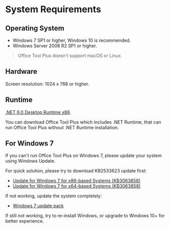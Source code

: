 # System Requirements

## Operating System

- Windows 7 SP1 or higher, Windows 10 is recommended.
- Windows Server 2008 R2 SP1 or higher.

> Office Tool Plus doesn't support macOS or Linux.

## Hardware

Screen resolution: 1024 x 768 or higher.

## Runtime

[.NET 6.0 Desktop Runtime x86](https://aka.ms/dotnet/6.0/windowsdesktop-runtime-win-x86.exe).

You can download Office Tool Plus which includes .NET Runtime, that can run Office Tool Plus without .NET Runtime installation.

## For Windows 7

If you can't run Office Tool Plus on Windows 7, please update your system using Windows Update.

For quick solution, please try to download KB2533623 update first:

- [Update for Windows 7 for x86-based Systems (KB3063858)](https://www.microsoft.com/en-us/download/details.aspx?id=47409)
- [Update for Windows 7 for x64-based Systems (KB3063858)](https://www.microsoft.com/en-us/download/details.aspx?id=47442)

If not working, update the system completely:

- [Windows 7 update pack](https://download.coolhub.top/Extensions/Win7_UpdatePack/)

If still not working, try to re-install Windows, or upgrade to Windows 10+ for better experience.
